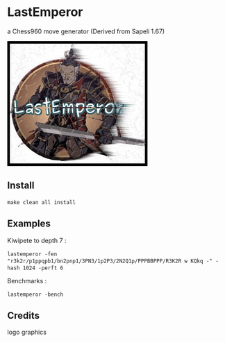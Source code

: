 # LastEmperor
a Chess960 move generator (Derived from Sapeli 1.67)

![LastEmperor](https://github.com/SamuraiDangyo/LastEmperor/blob/master/logo.jpg)

## Install
```
make clean all install
```

## Examples
Kiwipete to depth 7 :
```
lastemperor -fen "r3k2r/p1ppqpb1/bn2pnp1/3PN3/1p2P3/2N2Q1p/PPPBBPPP/R3K2R w KQkq -" -hash 1024 -perft 6
```

Benchmarks :
```
lastemperor -bench
```

## Credits
logo graphics

